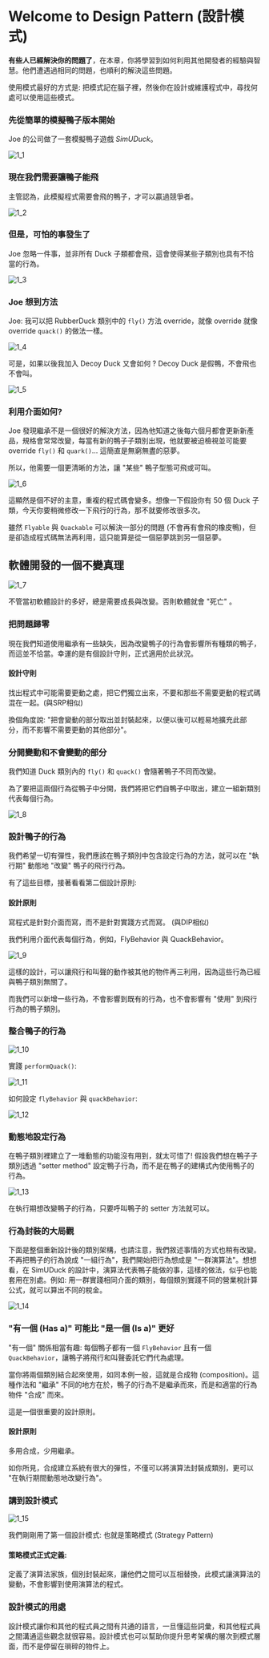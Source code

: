 # Welcome to Design Pattern (設計模式)
**有些人已經解決你的問題了**，在本章，你將學習到如何利用其他開發者的經驗與智慧。他們遭遇過相同的問題，也順利的解決這些問題。

使用模式最好的方式是: 把模式記在腦子裡，然後你在設計或維護程式中，尋找何處可以使用這些模式。

### 先從簡單的模擬鴨子版本開始
Joe 的公司做了一套模擬鴨子遊戲 *SimUDuck*。

![1_1](images/1_1.PNG)

### 現在我們需要讓鴨子能飛
主管認為，此模擬程式需要會飛的鴨子，才可以贏過競爭者。

![1_2](images/1_2.PNG)

### 但是，可怕的事發生了
Joe 忽略一件事，並非所有 Duck 子類都會飛，這會使得某些子類別也具有不恰當的行為。

![1_3](images/1_3.PNG)

### Joe 想到方法
Joe: 我可以把 RubberDuck 類別中的 `fly()` 方法 override，就像 override 就像 override `quack()` 的做法一樣。

![1_4](images/1_4.PNG)

可是，如果以後我加入 Decoy Duck 又會如何 ? Decoy Duck 是假鴨，不會飛也不會叫。

![1_5](images/1_5.PNG)

### 利用介面如何?
Joe 發現繼承不是一個很好的解決方法，因為他知道之後每六個月都會更新新產品，規格會常常改變，每當有新的鴨子子類別出現，他就要被迫檢視並可能要 override `fly()` 和 `quark()`... 這簡直是無窮無盡的惡夢。

所以，他需要一個更清晰的方法，讓 "某些" 鴨子型態可飛或可叫。

![1_6](images/1_6.PNG)

這顯然是個不好的主意，重複的程式碼會變多。想像一下假設你有 50 個 Duck 子類，今天你要稍微修改一下飛行的行為，那不就要修改很多次。

雖然 `Flyable` 與 `Quackable` 可以解決一部分的問題 (不會再有會飛的橡皮鴨)，但是卻造成程式碼無法再利用，這只能算是從一個惡夢跳到另一個惡夢。

## 軟體開發的一個不變真理

![1_7](images/1_7.png)

不管當初軟體設計的多好，總是需要成長與改變。否則軟體就會 "死亡" 。

### 把問題歸零
現在我們知道使用繼承有一些缺失，因為改變鴨子的行為會影響所有種類的鴨子，而這並不恰當。幸運的是有個設計守則，正式適用於此狀況。

#### 設計守則
找出程式中可能需要更動之處，把它們獨立出來，不要和那些不需要更動的程式碼混在一起。(與SRP相似)

換個角度說: "把會變動的部分取出並封裝起來，以便以後可以輕易地擴充此部分，而不影響不需要更動的其他部分"。

### 分開變動和不會變動的部分
我們知道 Duck 類別內的 `fly()` 和 `quack()` 會隨著鴨子不同而改變。

為了要把這兩個行為從鴨子中分開，我們將把它們自鴨子中取出，建立一組新類別代表每個行為。

![1_8](images/1_8.PNG)

### 設計鴨子的行為
我們希望一切有彈性，我們應該在鴨子類別中包含設定行為的方法，就可以在 "執行期" 動態地 "改變" 鴨子的飛行行為。

有了這些目標，接著看看第二個設計原則:

#### 設計原則
寫程式是針對介面而寫，而不是針對實踐方式而寫。 (與DIP相似)

我們利用介面代表每個行為，例如，FlyBehavior 與 QuackBehavior。

![1_9](images/1_9.PNG)

這樣的設計，可以讓飛行和叫聲的動作被其他的物件再三利用，因為這些行為已經與鴨子類別無關了。

而我們可以新增一些行為，不會影響到既有的行為，也不會影響有 "使用" 到飛行行為的鴨子類別。

### 整合鴨子的行為

![1_10](images/1_10.PNG)

實踐 `performQuack()`:

![1_11](images/1_11.PNG)

如何設定 `flyBehavior` 與 `quackBehavior`:

![1_12](images/1_12.PNG)

### 動態地設定行為
在鴨子類別裡建立了一堆動態的功能沒有用到，就太可惜了! 假設我們想在鴨子子類別透過 "setter method" 設定鴨子行為，而不是在鴨子的建構式內使用鴨子的行為。

![1_13](images/1_13.PNG)

在執行期想改變鴨子的行為，只要呼叫鴨子的 setter 方法就可以。

### 行為封裝的大局觀
下面是整個重新設計後的類別架構，也請注意，我們敘述事情的方式也稍有改變。不再把鴨子的行為說成 "一組行為"，我們開始把行為想成是 "一群演算法"。想想看，在 SimUDuck 的設計中，演算法代表鴨子能做的事，這樣的做法，似乎也能套用在別處。例如: 用一群實踐相同介面的類別，每個類別實踐不同的營業稅計算公式，就可以算出不同的稅金。

![1_14](images/1_14.PNG)

### "有一個 (Has a)" 可能比 "是一個 (Is a)" 更好
"有一個" 關係相當有趣: 每個鴨子都有一個 `FlyBehavior` 且有一個 `QuackBehavior`，讓鴨子將飛行和叫聲委託它們代為處理。

當你將兩個類別結合起來使用，如同本例一般，這就是合成物 (composition)。這種作法和 "繼承" 不同的地方在於，鴨子的行為不是繼承而來，而是和適當的行為物件 "合成" 而來。

這是一個很重要的設計原則。

#### 設計原則
多用合成，少用繼承。

如你所見，合成建立系統有很大的彈性，不僅可以將演算法封裝成類別，更可以 "在執行期間動態地改變行為"。

### 講到設計模式

![1_15](images/1_15.PNG)

我們剛剛用了第一個設計模式: 也就是策略模式 (Strategy Pattern)

#### 策略模式正式定義:
定義了演算法家族，個別封裝起來，讓他們之間可以互相替換，此模式讓演算法的變動，不會影響到使用演算法的程式。

### 設計模式的用處
設計模式讓你和其他的程式員之間有共通的語言，一旦懂這些詞彙，和其他程式員之間溝通這些觀念就很容易。設計模式也可以幫助你提升思考架構的層次到模式層面，而不是停留在瑣碎的物件上。